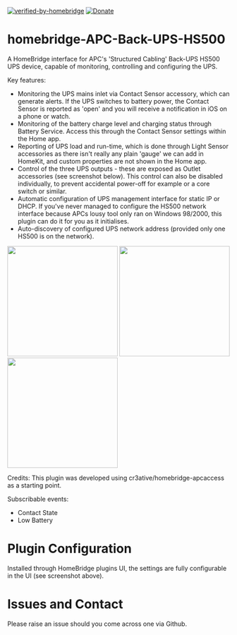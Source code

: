 [![verified-by-homebridge](https://badgen.net/badge/homebridge/verified/purple)](https://github.com/homebridge/homebridge/wiki/Verified-Plugins)
[![Donate](https://badgen.net/badge/donate/paypal)](https://paypal.me/HomebridgeJ1mbo)

# homebridge-APC-Back-UPS-HS500

A HomeBridge interface for APC's 'Structured Cabling' Back-UPS HS500 UPS device, capable of monitoring, controlling and configuring the UPS.

Key features:

- Monitoring the UPS mains inlet via Contact Sensor accessory, which can generate alerts. If the UPS switches to battery power, the Contact Sensor is reported as 'open' and you will receive a notification in iOS on a phone or watch.
- Monitoring of the battery charge level and charging status through Battery Service. Access this through the Contact Sensor settings within the Home app.
- Reporting of UPS load and run-time, which is done through Light Sensor accessories as there isn't really any plain 'gauge' we can add in HomeKit, and custom properties are not shown in the Home app.
- Control of the three UPS outputs - these are exposed as Outlet accessories (see screenshot below). This control can also be disabled individually, to prevent accidental power-off for example or a core switch or similar.
- Automatic configuration of UPS management interface for static IP or DHCP. If you've never managed to configure the HS500 network interface because APCs lousy tool only ran on Windows 98/2000, this plugin can do it for you as it initialises.
- Auto-discovery of configured UPS network address (provided only one HS500 is on the network).

<img src="https://user-images.githubusercontent.com/784541/83963920-34f69e00-a8a1-11ea-9d1b-cb2c673c23e2.png" width="250"/>
<img src="https://user-images.githubusercontent.com/784541/84699513-8a8a1500-af49-11ea-8dc1-f507a912a9e1.png" width="250"/>
<img src="https://user-images.githubusercontent.com/784541/84699747-fb313180-af49-11ea-85a5-b80c2a01cb1e.png" width="250"/>

Credits: This plugin was developed using cr3ative/homebridge-apcaccess as a starting point.

Subscribable events:

- Contact State
- Low Battery

# Plugin Configuration

Installed through HomeBridge plugins UI, the settings are fully configurable in the UI (see screenshot above).

# Issues and Contact

Please raise an issue should you come across one via Github.

